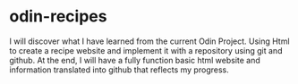 # odin-recipes
I will discover what I have learned from the current Odin Project. Using Html to create a recipe website and implement it with a repository using git and github. At the end, I will have a fully function basic html website and information translated into github that reflects my progress.